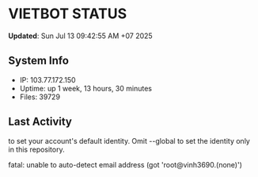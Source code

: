 # VIETBOT STATUS
**Updated**: Sun Jul 13 09:42:55 AM +07 2025

## System Info
- IP: 103.77.172.150
- Uptime: up 1 week, 13 hours, 30 minutes
- Files: 39729

## Last Activity

to set your account's default identity.
Omit --global to set the identity only in this repository.

fatal: unable to auto-detect email address (got 'root@vinh3690.(none)')
